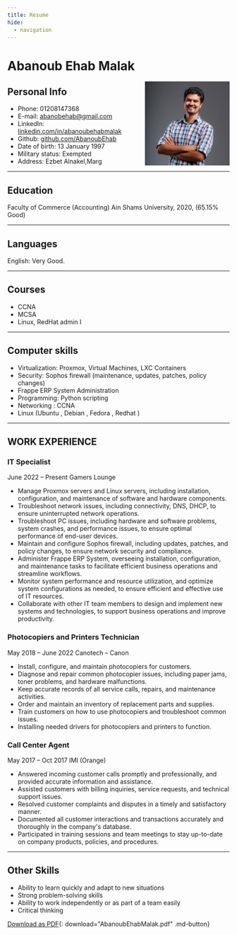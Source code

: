 ```yaml
---
title: Resume
hide:
  - navigation
---
```


# Abanoub Ehab Malak
<img style="float: right;" src="assets/profile.jpg"  width="192" height="190">

## Personal Info

- Phone: 01208147368
- E-mail: [abanobehab@gmail.com](mailto:abanobehab@gmail.com)
- LinkedIn: [linkedin.com/in/abanoubehabmalak](http://linkedin.com/in/abanoubehabmalak)
- Github: [github.com/AbanoubEhab](http://github.com/AbanoubEhab)
- Date of birth: 13 January 1997
- Military status: Exempted 
- Address: Ezbet Alnakel,Marg

---

## Education 

Faculty of Commerce (Accounting) Ain Shams University, 2020, (65.15% Good)

---

## Languages

English: Very Good.

---

## Courses

- CCNA 
- MCSA
- Linux, RedHat admin I

---

## Computer skills

- Virtualization: Proxmox, Virtual Machines, LXC Containers
- Security: Sophos firewall (maintenance, updates, patches, policy changes)
- Frappe ERP System Administration
- Programming: Python scripting
- Networking : CCNA
- Linux (Ubuntu , Debian , Fedora , Redhat )

---

## WORK EXPERIENCE

### IT Specialist

June 2022 – Present
Gamers Lounge

- Manage Proxmox servers and Linux servers, including installation, configuration, and maintenance of software and hardware components.
- Troubleshoot network issues, including connectivity, DNS, DHCP, to ensure uninterrupted network operations.
- Troubleshoot PC issues, including hardware and software problems, system crashes, and performance issues, to ensure optimal performance of end-user devices.
- Maintain and configure Sophos firewall, including updates, patches, and policy changes, to ensure network security and compliance.
- Administer Frappe ERP System, overseeing installation, configuration, and maintenance tasks to facilitate efficient business operations and streamline workflows.
- Monitor system performance and resource utilization, and optimize system configurations as needed, to ensure efficient and effective use of IT resources.
- Collaborate with other IT team members to design and implement new systems and technologies, to support business operations and improve productivity.

### Photocopiers and Printers Technician

May 2018 – June 2022
Canotech – Canon

- Install, configure, and maintain photocopiers for customers.
- Diagnose and repair common photocopier issues, including paper jams, toner problems, and hardware malfunctions.
- Keep accurate records of all service calls, repairs, and maintenance activities.
- Order and maintain an inventory of replacement parts and supplies.
- Train customers on how to use photocopiers and troubleshoot common issues.
- Installing needed drivers for photocopiers and printers to function.


### Call Center Agent

May 2017 – Oct 2017
IMI (Orange)

- Answered incoming customer calls promptly and professionally, and provided accurate information and assistance.
- Assisted customers with billing inquiries, service requests, and technical support issues.
- Resolved customer complaints and disputes in a timely and satisfactory manner.
- Documented all customer interactions and transactions accurately and thoroughly in the company's database.
- Participated in training sessions and team meetings to stay up-to-date on company products, policies, and procedures.

---

## Other Skills

- Ability to learn quickly and adapt to new situations
- Strong problem-solving skills
- Ability to work independently or as part of a team easily
- Critical thinking


[Download as PDF](assets/AbanoubEhabMalak.pdf){: download="AbanoubEhabMalak.pdf" .md-button}


